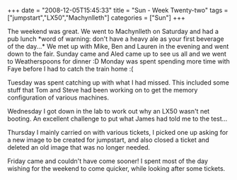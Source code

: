 +++
date = "2008-12-05T15:45:33"
title = "Sun - Week Twenty-two"
tags = ["jumpstart","LX50","Machynlleth"]
categories = ["Sun"]
+++

The weekend was great. We went to Machynlleth on Saturday and had a pub lunch \*word of warning: don't have a heavy ale as your first beverage of the day...\* We met up with Mike, Ben and Lauren in the evening and went down to the fair.
Sunday came and Aled came up to see us all and we went to Weatherspoons for dinner :D
Monday was spent spending more time with Faye before I had to catch the train home :(

Tuesday was spent catching up with what I had missed. This included some stuff that Tom and Steve had been working on to get the memory configuration of various machines.


Wednesday I got down in the lab to work out why an LX50 wasn't net booting. An excellent challenge to put what James had told me to the test...

Thursday I mainly carried on with various tickets, I picked one up asking for a new image to be created for jumpstart, and also closed a ticket and deleted an old image that was no longer needed.

Friday came and couldn't have come sooner! I spent most of the day wishing for the weekend to come quicker, while looking after some tickets.
